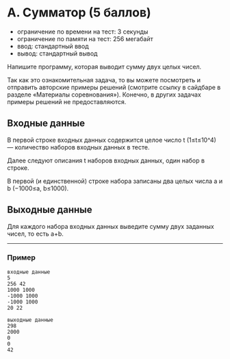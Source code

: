 # A. Сумматор (5 баллов)

- ограничение по времени на тест: 3 секунды
- ограничение по памяти на тест: 256 мегабайт
- ввод: стандартный ввод 
- вывод: стандартный вывод

Напишите программу, которая выводит сумму двух целых чисел.

Так как это ознакомительная задача, то вы можете посмотреть и отправить авторские примеры решений (смотрите ссылку в сайдбаре в разделе «Материалы соревнования»). Конечно, в других задачах примеры решений не предоставляются.

## Входные данные
В первой строке входных данных содержится целое число t (1≤t≤10^4) — количество наборов входных данных в тесте.

Далее следуют описания t наборов входных данных, один набор в строке.

В первой (и единственной) строке набора записаны два целых числа a и b (−1000≤a, b≤1000).

## Выходные данные
Для каждого набора входных данных выведите сумму двух заданных чисел, то есть a+b.
___
### Пример
~~~
входные данные
5
256 42
1000 1000
-1000 1000
-1000 1000
20 22
~~~

~~~
выходные данные
298
2000
0
0
42
~~~